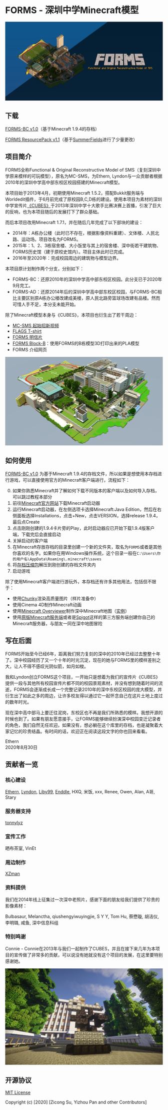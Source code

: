 # FORMS - 深圳中学Minecraft模型

![FORMS Title](/assets/images/FORMS_Title.jpg)

## 下载

[FORMS-BC v1.0](/deliverables/FORMS-BC_v1.0.zip)（基于Minecraft 1.9.4的存档）

[FORMS ResourcePack v1.1](/deliverables/FORMS-ResourcePack_v1.1.zip)（基于[SummerFields](http://summerfields.info/)进行了少量更改）

## 项目简介

FORMS全称Functional & Original Reconstructive Model of SMS（复刻深圳中学原来模样的可玩模型），原名为MC-SMS，为Ethern, Lyndon与一众贡献者根据2010年的深圳中学高中部东校区校园搭建的Minecraft模型。

本项目始于2013年4月，初期使用Minecraft 1.5.2，搭配Bukkit服务端与Worldedit插件，于6月前完成了原校园B,C,D栋的建设。使用本项目为素材的深圳中学宣传片[《CUBES》](https://www.bilibili.com/video/BV1Fs411f7pA)于2013年深圳中学十大歌手比赛决赛上首播，引发了巨大的反响，也为本项目随后的发展打下了群众基础。

而后本项目改用Minecraft 1.7.1，并在随后几年完成了以下部块的建设：

- 2014年：A栋办公楼（此时已不存在，根据影像资料重建）、文体楼、人民北路、运动场。项目改名为FORMS。
- 2015年：1、2、3栋宿舍楼、大小饭堂与其上的宿舍楼、深中街若干建筑物、FORMS历史馆（建于原校史馆内）。项目主体此时已完成。
- 2016年至2020年：完成校园周边的建筑物与模型边界。

本项目原计划制作两个分支，分别如下：

- FORMS-BC：还原2010年的深圳中学高中部东校区校园。此分支已于2020年9月完工。
- FORMS-AD：还原2014年后的深圳中学高中部东校区校园，与FORMS-BC相比主要区别原A栋办公楼改建成美楼，原人民北路旁篮球场改建有品楼。然而可惜人手不足，本分支未能开始。

除了Minecraft模型本身与《CUBES》，本项目也衍生出了若干周边：

- [MC-SMS 起始招新视频](https://youtu.be/mUuambThDPo)
- [FLAGS T-shirt](/merchandises/FLAGS.md)
- [FORMS 明信片](/merchandises/FORMS_明信片.md)
- [FORMS Block-B](/merchandises/FORMS_Block-B.md)：使用FORMS的B栋模型3D打印出来的PLA模型
- FORMS 介绍网页

![FORMS一览图](/assets/images/FORMS_Overview.png)

## 如何使用

[FORMS-BC v1.0](/deliverables/FORMS-BC_v1.0.zip) 为基于Minecraft 1.9.4的存档文件，所以如果是想使用本存档进行游戏，可以直接使用官方的Minecraft客户端进行，流程如下：

0. 如果你熟悉Minecraft并了解如何下载不同版本的客户端以及如何导入存档，可以跳过教程本部分
1. 前往[Minecraft官方网站](https://www.minecraft.net)下载Minecraft启动器
2. 运行Minecraft启动器，在左侧选项卡选择Minecraft:Java Edition，然后在右侧面板选择Installations，点击+New，点击VERSION，选择release 1.9.4，最后点Create
3. 点击刚刚创建的1.9.4卡片旁的Play，此时启动器应已开始下载1.9.4版客户端，下载完后会直接启动
4. 关掉启动的客户端
5. 在Minecraft存放存档的目录里创建一个新的文件夹，取名为`FORMS`或者是其他你喜欢的名字。如果你在用Windows操作系统，这个目录一般在`C:\Users\你的用户名\AppData\Roaming\.minecraft\saves`
6. 将[存档压缩包](about:blank;)解压到刚创建的存档文件夹内
7. 启动游戏

除了使用Minecraft客户端进行游玩外，本存档还有许多其他用法，包括但不限于：

- 使用[Chunky](https://chunky.llbit.se/)渲染高质量图片（样片准备中）
- 使用Cinema 4D制作Minecraft动画
- 使用[Minecraft Overviewer](https://github.com/overviewer/Minecraft-Overviewer/)制作深中Minecraft地图（[实例](http://ethern.me/forms-overviewer)）
- 使用[原版Minecraft服务端](https://www.minecraft.net/en-us/download/server)或者是[Spigot](https://spigotmc.org/)这样的第三方服务端创建你自己的Minecraft服务器，与朋友一同在深中地图冒险

## 写在后面

FORMS开始至今已经6年，距离我们努力复刻的深中的2010年已经过去整整十年了。深中校园经历了又一个十年的时光沉淀，现在的她与FORMS里的模样差别之大，让人不得不感叹光阴似箭，如月如梭。

我和Lyndon创立FORMS这个项目，一开始只是想着为我们的宣传片《CUBES》提供一段与其他所有校园宣传片都不同的校园景观素材，并没有想到随着时间的流逝，FORMS会逐渐成长成一个完整记录2010年的深中东校区校园的庞大模型，并衍生出了如此之多的周边，让许多校友得以通过它一起怀念自己在这片土地上度过的数年时光。

现在深中高中部马上要迁往泥岗，东校区也不再是我们所熟悉的模样。我想开源的时候也到了。如果有朋友愿意接手，让FORMS能够继续扮演深中校园变迁记录者的角色，我们自然无任欢迎。如果没有，想必躺在这个库里的存档，也是凝聚着大家记忆的珍贵结晶。有时间的话，欢迎正在阅读这段文字的你也回来看看。

Ethern  
2020年8月30日

## 贡献者一览

### 核心建设

[Ethern](https://github.com/ethernoy), [Lyndon](http://lyndonsfolio.wordpress.com), [Liby99](https://github.com/Liby99), [Enddle](https://github.com/Enddle), HXQ, 米饭, xxx, Renee, Owen, Alan, A哥, Stary

### 服务器支持

[tonnylyz](https://github.com/tonnylyz)

### 宣传工作

晒布茶室, VinEt

### 周边制作

[XZman](http://github.com/XZman)

### 资料提供

我们在2014年线上征集过一次深中老照片，感谢下面的朋友给我们提供了珍贵的影像素材：

Bulbasaur, Melanctha, qiushengyiwuyingjie, S Y Y, Tom Hu, 蔡懋璇, 胡洁仪, 李明璐, 咸鱼, 深中信息科组

### 特别鸣谢

Connie - Connie在2013年与我们一起制作了CUBES，并且在接下来几年为本项目的宣传做了非常多的贡献，可以说没有她就没有这个项目的发展，在这里要特别感谢她。

![FORMS Wallpaper](/assets/images/FORMS_Wallpaper.png)

## 开源协议

[MIT License](/LICENSE)

Copyright (c) [2020] [Zicong Su, Yizhou Pan and other Contributors]
